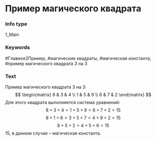 # Пример магического квадрата
### Info type
1_Main
### Keywords
#Главное2Пример, #магические квадраты, #магическая константа, #пример магического квадрата 3 на 3
### Text
Пример магического квадрата 3 на 3:
$$
\begin{matrix}
8 & 3 & 4 \\
1 & 5 & 9 \\
6 & 7 & 2
\end{matrix}
$$
Для этого квадрата выполняется система уравнений:
$$8+3+4=1+5+9=6+7+2=15$$
$$8+1+6=3+5+7=4+9+2=15$$
$$8+5+2=4+5+6=15$$
15, в данном случае – магическая константа.